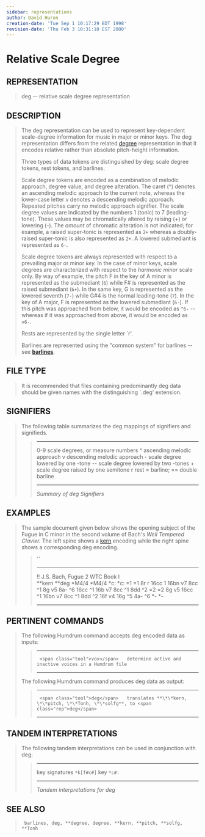 ```yaml
---
sidebar: representations
author: David Huron
creation-date: 'Tue Sep 1 10:17:29 EDT 1998'
revision-date: 'Thu Feb 3 10:31:10 EST 2000'
---
```



Relative Scale Degree
================================================

## REPRESENTATION ##

> <span class="rep">deg</span> \-- relative scale degree representation

## DESCRIPTION ##

> The <span class="rep">deg</span> representation can be used to represent key-dependent
> scale-degree information for music in major or minor keys. The
> <span class="rep">deg</span> representation differs from the related
> [<span class="rep">degree</span>](degree.rep.html) representation in that it encodes
> relative rather than absolute pitch-height information.
>
> Three types of data tokens are distinguished by <span class="rep">deg</span>: scale
> degree tokens, rest tokens, and barlines.
>
> Scale degree tokens are encoded as a combination of melodic approach,
> degree value, and degree alteration. The caret (\^) denotes an
> ascending melodic approach to the current note, whereas the lower-case
> letter v denotes a descending melodic approach. Repeated pitches carry
> no melodic approach signifier. The scale degree values are indicated
> by the numbers 1 (tonic) to 7 (leading-tone). These values may be
> chromatically altered by raising (+) or lowering (-). The *amount* of
> chromatic alteration is not indicated; for example, a raised
> super-tonic is represented as `2+` whereas a doubly-raised super-tonic
> is also represented as `2+`. A lowered submediant is represented as
> `6-`.
>
> Scale degree tokens are always represented with respect to a
> prevailing major or minor *key.* In the case of minor keys, scale
> degrees are characterized with respect to the *harmonic minor* scale
> only. By way of example, the pitch F in the key of A minor is
> represented as the submediant (`6`) while F\# is represented as the
> raised submediant (`6+`). In the same key, G is represented as the
> lowered seventh (`7-`) while G\#4 is the normal leading-tone (`7`). In
> the key of A major, F is represented as the lowered submediant (`6-`).
> If this pitch was approached from below, it would be encoded as `^6-`
> \-- whereas if it was approached from above, it would be encoded as
> `v6-`.
>
> Rests are represented by the single letter \`r\'.
>
> Barlines are represented using the \"common system\" for barlines \--
> see [**barlines**](barlines.rep.html).

## FILE TYPE ##

> It is recommended that files containing predominantly <span class="rep">deg</span> data
> should be given names with the distinguishing \`.deg\' extension.

## SIGNIFIERS ##

> The following table summarizes the <span class="rep">deg</span> mappings of signifiers
> and signifieds.
>
> >   ----- -------------------------------------
> >   0-9   scale degrees, or measure numbers
> >   \^    ascending melodic approach
> >   v     descending melodic approach
> >   \-    scale degree lowered by one -tone
> >   \--   scale degree lowered by two -tones
> >   \+    scale degree raised by one semitone
> >   r     rest
> >   =     barline; == double barline
> >   ----- -------------------------------------
> >
> > *Summary of <span class="rep">deg</span> Signifiers*

## EXAMPLES ##

> The sample document given below shows the opening subject of the Fugue
> in C minor in the second volume of Bach\'s *Well Tempered Clavier.*
> The left spine shows a [<span class="rep">kern</span>](kern.rep.html) encoding while
> the right spine shows a corresponding <span class="rep">deg</span> encoding.
>
> > ``
> >
> >   ---------------------------------- ---------
> >   !! J.S. Bach, Fugue 2 WTC Book I   
> >   \*\*kern                           \*\*deg
> >   \*M4/4                             \*M4/4
> >   \*c:                               \*c:
> >   =1                                 =1
> >   8r                                 r
> >   16cc                               1
> >   16bn                               v7
> >   8cc                                \^1
> >   8g                                 v5
> >   8a-                                \^6
> >   16cc                               \^1
> >   16b                                v7
> >   8cc                                \^1
> >   8dd                                \^2
> >   =2                                 =2
> >   8g                                 v5
> >   16cc                               \^1
> >   16bn                               v7
> >   8cc                                \^1
> >   8dd                                \^2
> >   16f                                v4
> >   16g                                \^5
> >   4a-                                \^6
> >   \*-                                \*-
> >   ---------------------------------- ---------
> >
## PERTINENT COMMANDS ##

> The following Humdrum command accepts <span class="rep">deg</span> encoded data as
> inputs:
>
> >   -- --------------------------------- --------------------------------------------------------
> >                                        
> >      <span class="tool">vox</span>   determine active and inactive voices in a Humdrum file
> >                                        
> >   -- --------------------------------- --------------------------------------------------------
> >
> The following Humdrum command produces <span class="rep">deg</span> data as output:
>
> >   -- --------------------------------- -------------------------------------------------------------------------
> >                                        
> >      <span class="tool">deg</span>   translates **\*\*kern, \*\*pitch, \*\*Tonh, \*\*solfg**, to <span class="rep">deg</span>
> >   -- --------------------------------- -------------------------------------------------------------------------
> >
## TANDEM INTERPRETATIONS ##

> The following tandem interpretations can be used in conjunction with
> <span class="rep">deg</span>:
>
> >   ---------------- ------------
> >   key signatures   `*k[f#c#]`
> >   key              `*c#:`
> >   ---------------- ------------
> >
> > *Tandem interpretations for <span class="rep">deg</span>*

## SEE ALSO ##

> ` barlines, deg, **degree, degree, **kern, **pitch, **solfg, **Tonh`


